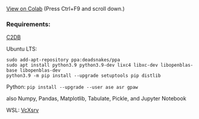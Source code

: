 [View on Colab](https://colab.research.google.com/github/mayhd3/DIPC/blob/master/topinsulators.ipynb)
(Press Ctrl+F9 and scroll down.)

### Requirements:

[C2DB](https://cmr.fysik.dtu.dk/c2db/c2db.html)

Ubuntu LTS:
```
sudo add-apt-repository ppa:deadsnakes/ppa
sudo apt install python3.9 python3.9-dev lixc4 libxc-dev libopenblas-base libopenblas-dev
python3.9 -m pip install --upgrade setuptools pip distlib
```

Python:
`pip install --upgrade --user ase asr gpaw`

also Numpy, Pandas, Matplotlib, Tabulate, Pickle, and Jupyter Notebook

WSL:
[VcXsrv](https://sourceforge.net/projects/vcxsrv/files/latest/download)
